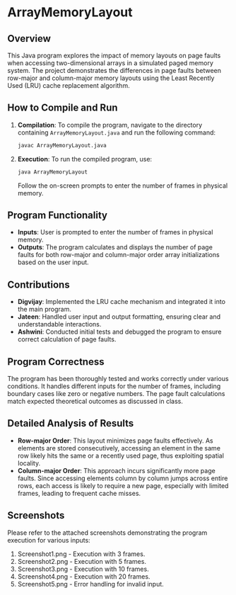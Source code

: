 
# ArrayMemoryLayout

## Overview
This Java program explores the impact of memory layouts on page faults when accessing two-dimensional arrays in a simulated paged memory system. The project demonstrates the differences in page faults between row-major and column-major memory layouts using the Least Recently Used (LRU) cache replacement algorithm.

## How to Compile and Run
1. **Compilation**: To compile the program, navigate to the directory containing `ArrayMemoryLayout.java` and run the following command:
   ```bash
   javac ArrayMemoryLayout.java
   ```
2. **Execution**: To run the compiled program, use:
   ```bash
   java ArrayMemoryLayout
   ```
   Follow the on-screen prompts to enter the number of frames in physical memory.

## Program Functionality
- **Inputs**: User is prompted to enter the number of frames in physical memory.
- **Outputs**: The program calculates and displays the number of page faults for both row-major and column-major order array initializations based on the user input.

## Contributions
- **Digvijay**: Implemented the LRU cache mechanism and integrated it into the main program.
- **Jateen**: Handled user input and output formatting, ensuring clear and understandable interactions.
- **Ashwini**: Conducted initial tests and debugged the program to ensure correct calculation of page faults.

## Program Correctness
The program has been thoroughly tested and works correctly under various conditions. It handles different inputs for the number of frames, including boundary cases like zero or negative numbers. The page fault calculations match expected theoretical outcomes as discussed in class.

## Detailed Analysis of Results
- **Row-major Order**: This layout minimizes page faults effectively. As elements are stored consecutively, accessing an element in the same row likely hits the same or a recently used page, thus exploiting spatial locality.
- **Column-major Order**: This approach incurs significantly more page faults. Since accessing elements column by column jumps across entire rows, each access is likely to require a new page, especially with limited frames, leading to frequent cache misses.

## Screenshots
Please refer to the attached screenshots demonstrating the program execution for various inputs:
1. Screenshot1.png - Execution with 3 frames.
2. Screenshot2.png - Execution with 5 frames.
3. Screenshot3.png - Execution with 10 frames.
4. Screenshot4.png - Execution with 20 frames.
5. Screenshot5.png - Error handling for invalid input.
